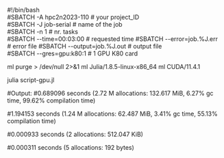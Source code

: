 #!/bin/bash            
#SBATCH -A hpc2n2023-110     # your project_ID       
#SBATCH -J job-serial        # name of the job         
#SBATCH -n 1                 # nr. tasks  
#SBATCH --time=00:03:00      # requested time
#SBATCH --error=job.%J.err   # error file
#SBATCH --output=job.%J.out  # output file  
#SBATCH --gres=gpu:k80:1     # 1 GPU K80 card

ml purge  > /dev/null 2>&1
ml Julia/1.8.5-linux-x86_64
ml CUDA/11.4.1

julia script-gpu.jl


#Output:
#0.689096 seconds (2.72 M allocations: 132.617 MiB, 6.27% gc time, 99.62% compilation time)

#1.194153 seconds (1.24 M allocations: 62.487 MiB, 3.41% gc time, 55.13% compilation time)

#0.000933 seconds (2 allocations: 512.047 KiB)

#0.000311 seconds (5 allocations: 192 bytes)
